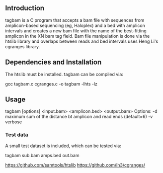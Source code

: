 ## Introduction

tagbam is a C program that accepts a bam file with sequences from amplicon-based sequencing (eg, Haloplex) and a bed with amplicon intervals and creates a new bam file with the name of the best-fitting amplicon in the XN bam tag field. Bam file manipulation is done via the htslib library and overlaps between reads and bed intervals uses Heng Li's  cgranges library.

## Dependencies and Installation

The htslib must be installed. tagbam can be compiled via:

gcc tagbam.c cgranges.c -o tagbam -lhts -lz

## Usage

tagbam [options] <input.bam> <amplicon.bed> <output.bam>
Options:
  -d <int>   maximum sum of the distance bt amplicon and read ends (default=6)
  -v         verbose
	
### Test data

A small test dataset is included, which can be tested via:
	
   tagbam sub.bam amps.bed out.bam 


https://github.com/samtools/htslib
https://github.com/lh3/cgranges/
